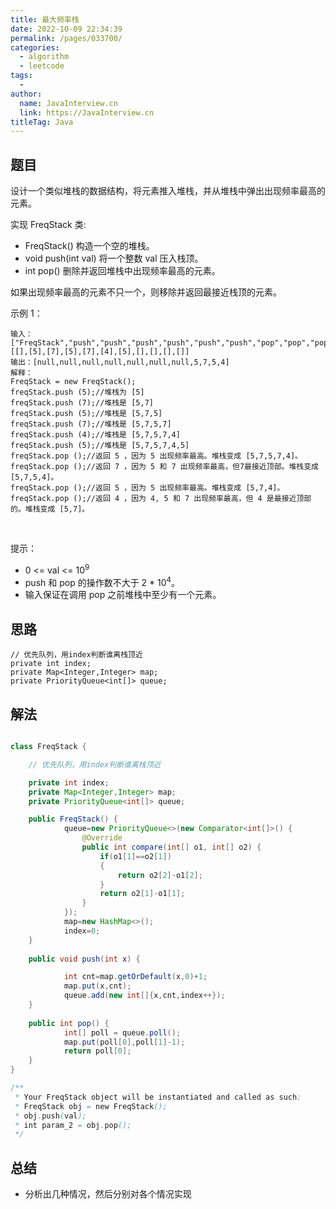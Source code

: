 ```yaml
---
title: 最大频率栈
date: 2022-10-09 22:34:39
permalink: /pages/033700/
categories:
  - algorithm
  - leetcode
tags:
  - 
author: 
  name: JavaInterview.cn
  link: https://JavaInterview.cn
titleTag: Java
---
```



## 题目

设计一个类似堆栈的数据结构，将元素推入堆栈，并从堆栈中弹出出现频率最高的元素。

实现 FreqStack 类:

- FreqStack() 构造一个空的堆栈。
- void push(int val) 将一个整数 val 压入栈顶。
- int pop() 删除并返回堆栈中出现频率最高的元素。

如果出现频率最高的元素不只一个，则移除并返回最接近栈顶的元素。
 

示例 1：

    输入：
    ["FreqStack","push","push","push","push","push","push","pop","pop","pop","pop"],
    [[],[5],[7],[5],[7],[4],[5],[],[],[],[]]
    输出：[null,null,null,null,null,null,null,5,7,5,4]
    解释：
    FreqStack = new FreqStack();
    freqStack.push (5);//堆栈为 [5]
    freqStack.push (7);//堆栈是 [5,7]
    freqStack.push (5);//堆栈是 [5,7,5]
    freqStack.push (7);//堆栈是 [5,7,5,7]
    freqStack.push (4);//堆栈是 [5,7,5,7,4]
    freqStack.push (5);//堆栈是 [5,7,5,7,4,5]
    freqStack.pop ();//返回 5 ，因为 5 出现频率最高。堆栈变成 [5,7,5,7,4]。
    freqStack.pop ();//返回 7 ，因为 5 和 7 出现频率最高，但7最接近顶部。堆栈变成 [5,7,5,4]。
    freqStack.pop ();//返回 5 ，因为 5 出现频率最高。堆栈变成 [5,7,4]。
    freqStack.pop ();//返回 4 ，因为 4, 5 和 7 出现频率最高，但 4 是最接近顶部的。堆栈变成 [5,7]。
 

提示：

- 0 <= val <= 10<sup>9</sup>
- push 和 pop 的操作数不大于 2 * 10<sup>4</sup>。
- 输入保证在调用 pop 之前堆栈中至少有一个元素。


## 思路


    // 优先队列，用index判断谁离栈顶近
    private int index;
    private Map<Integer,Integer> map;
    private PriorityQueue<int[]> queue;

## 解法
```java

class FreqStack {

    // 优先队列，用index判断谁离栈顶近

    private int index;
    private Map<Integer,Integer> map;
    private PriorityQueue<int[]> queue;

    public FreqStack() {
            queue=new PriorityQueue<>(new Comparator<int[]>() {
                @Override
                public int compare(int[] o1, int[] o2) {
                    if(o1[1]==o2[1])
                    {
                        return o2[2]-o1[2];
                    }
                    return o2[1]-o1[1];
                }
            });
            map=new HashMap<>();
            index=0;
    }
    
    public void push(int x) {

            int cnt=map.getOrDefault(x,0)+1;
            map.put(x,cnt);
            queue.add(new int[]{x,cnt,index++});
    }
    
    public int pop() {
            int[] poll = queue.poll();
            map.put(poll[0],poll[1]-1);
            return poll[0];
    }
}

/**
 * Your FreqStack object will be instantiated and called as such:
 * FreqStack obj = new FreqStack();
 * obj.push(val);
 * int param_2 = obj.pop();
 */
```

## 总结

- 分析出几种情况，然后分别对各个情况实现 
